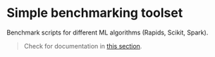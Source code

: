 # Simple benchmarking toolset

Benchmark scripts for different ML algorithms (Rapids, Scikit, Spark).

> Check for documentation in [this section](../docs/benchmarking/README.md).
